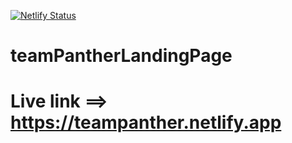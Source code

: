 [![Netlify Status](https://api.netlify.com/api/v1/badges/7af615cc-efef-4eba-80d3-7f189d6563fa/deploy-status)](https://app.netlify.com/sites/teampanther/deploys)

# teamPantherLandingPage

# Live link ==> https://teampanther.netlify.app
